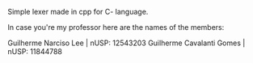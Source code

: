 Simple lexer made in cpp for C- language.

In case you're my professor here are the names of the members:

Guilherme Narciso Lee | nUSP: 12543203
Guilherme Cavalanti Gomes | nUSP: 11844788